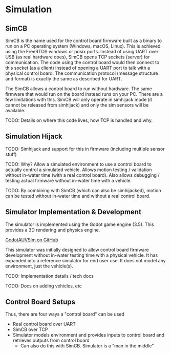# Simulation

## SimCB

SimCB is the name used for the control board firmware built as a binary to run on a PC operating system (Windows, macOS, Linux). This is achieved using the FreeRTOS windows or posix ports. Instead of using UART over USB (as real hardware does), SimCB opens TCP sockets (server) for communication. The code using the control board would then connect to this socket (as a client) instead of opening a UART port to talk with a physical control board. The communication protocol (message structure and format) is exactly the same as described for UART.

The SimCB allows a control board to run without hardware. The same firmware that would run on the board instead runs on your PC. There are a few limitations with this. SimCB will only operate in simhijack mode (it cannot be released from simhijack) and only the sim sensors will be available.

TODO: Details on where this code lives, how TCP is handled and why.

## Simulation Hijack

TODO: Simhijack and support for this in firmware (including multiple sensor stuff)

TODO: Why? Allow a simulated environment to use a control board to actually control a simulated vehicle. Allows motion testing / validation without in-water time (with a real control board). Also allows debugging / testing actual firmware without in-water time with a vehicle.

TODO: By combining with SimCB (which can also be simhijacked), motion can be tested without in-water time and without a real control board.


## Simulator Implementation & Development

The simulator is implemented using the Godot game engine (3.5). This provides a 3D rendering and physics engine.

[GodotAUVSim on GitHub](https://github.com/MB3hel/GodotAUVSim)

This simulator was initially designed to allow control board firmware development without in-water testing time with a physical vehicle. It has expanded into a reference simulator for end user use. It does not model any environment, just the vehicle(s).

TODO: Implementation details / tech docs

TODO: Docs on adding vehicles, etc


## Control Board Setups

Thus, there are four ways a "control board" can be used

- Real control board over UART
- SimCB over TCP
- Simulator models environment and provides inputs to control board and retrieves outputs from control board
    - Can also do this with SimCB. Simulator is a "man in the middle"
